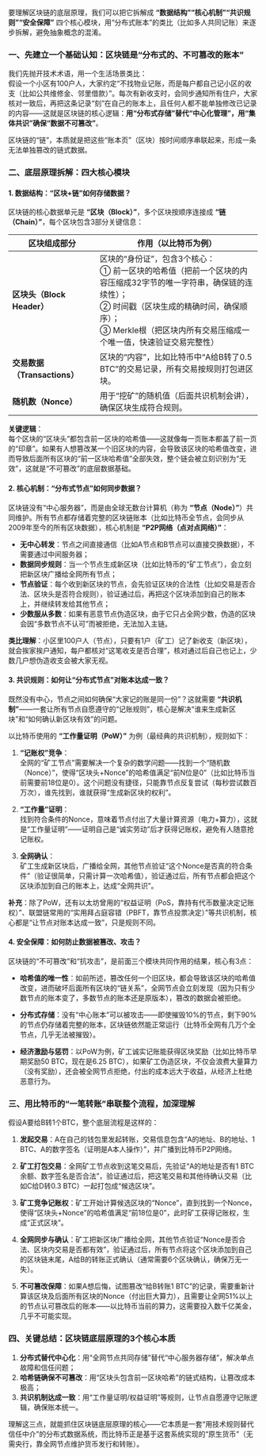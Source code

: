 要理解区块链的底层原理，我们可以把它拆解成 **“数据结构”“核心机制”“共识规则”“安全保障”** 四个核心模块，用“分布式账本”的类比（比如多人共同记账）来逐步拆解，避免抽象概念的混淆。


### 一、先建立一个基础认知：区块链是“分布式的、不可篡改的账本”
我们先抛开技术术语，用一个生活场景类比：  
假设一个小区有100户人，大家约定“不找物业记账，而是每户都自己记小区的收支（比如公共维修金、邻里借款）”。每次有新收支时，会同步通知所有住户，大家核对一致后，再把这条记录“刻”在自己的账本上，且任何人都不能单独修改已记录的内容——这就是区块链的核心逻辑：**用“分布式存储”替代“中心化管理”，用“集体共识”确保“数据不可篡改”**。

区块链的“链”，本质就是把这些“账本页”（区块）按时间顺序串联起来，形成一条无法单独篡改的链式数据。


### 二、底层原理拆解：四大核心模块
#### 1. 数据结构：“区块+链”如何存储数据？
区块链的核心数据单元是 **“区块（Block）”**，多个区块按顺序连接成 **“链（Chain）”**，每个区块包含3部分关键信息：

| 区块组成部分       | 作用（以比特币为例）                                                                 |
|--------------------|--------------------------------------------------------------------------------------|
| **区块头（Block Header）** | 区块的“身份证”，包含3个核心：<br>① 前一区块的哈希值（把前一个区块的内容压缩成32字节的唯一字符串，确保链的连续性）；<br>② 时间戳（区块生成的精确时间，确保顺序）；<br>③ Merkle根（把区块内所有交易压缩成一个唯一值，快速验证交易完整性） |
| **交易数据（Transactions）** | 区块的“内容”，比如比特币中“A给B转了0.5 BTC”的交易记录，所有交易按规则打包进区块。 |
| **随机数（Nonce）** | 用于“挖矿”的随机值（后面共识机制会讲），确保区块生成符合规则。                     |

**关键逻辑**：  
每个区块的“区块头”都包含前一区块的哈希值——这就像每一页账本都盖了前一页的“印章”。如果有人想篡改某一个旧区块的内容，会导致该区块的哈希值改变，进而导致后面所有区块的“前一区块哈希值”全部失效，整个链会被立刻识别为“无效”，这就是“不可篡改”的底层数据基础。


#### 2. 核心机制：“分布式节点”如何同步数据？
区块链没有“中心服务器”，而是由全球无数台计算机（称为 **“节点（Node）”**）共同维护。所有节点都存储着完整的区块链账本（比如比特币全节点，会同步从2009年至今的所有区块数据），核心机制是 **“P2P网络（点对点网络）”**：

- **无中心转发**：节点之间直接通信（比如A节点和B节点可以直接交换数据），不需要通过中间服务器；
- **数据同步规则**：当一个节点生成新区块（比如比特币的“矿工节点”），会立刻把新区块广播给全网所有节点；
- **节点验证**：每个收到新区块的节点，会先验证区块的合法性（比如交易是否合法、区块头是否符合规则），验证通过后，再把这个区块添加到自己的账本上，并继续转发给其他节点；
- **少数服从多数**：如果有恶意节点伪造区块，由于它只占全网少数，伪造的区块会因“多数节点不认可”而被拒绝，无法加入主链。

**类比理解**：小区里100户人（节点），只要有1户（矿工）记了新收支（新区块），就会挨家挨户通知，每户都核对“这笔收支是否合理”，核对通过后自己也记上，少数几户想伪造收支会被大家无视。


#### 3. 共识规则：如何让“分布式节点”对账本达成一致？
既然没有中心，节点之间如何确保“大家记的账是同一份”？这就需要 **“共识机制”**——一套让所有节点自愿遵守的“记账规则”，核心是解决“谁来生成新区块”和“如何确认新区块有效”的问题。

以比特币使用的 **“工作量证明（PoW）”** 为例（最经典的共识机制），规则如下：

1. **“记账权”竞争**：  
   全网的“矿工节点”需要解决一个复杂的数学问题——找到一个“随机数（Nonce）”，使得“区块头+Nonce”的哈希值满足“前N位是0”（比如比特币当前需要前18位是0）。这个问题没有捷径，只能靠节点反复尝试（每秒尝试数百万次），谁先找到，谁就获得“生成新区块的权利”。

2. **“工作量”证明**：  
   找到符合条件的Nonce，意味着节点付出了大量计算资源（电力+算力），这就是“工作量证明”——证明自己是“诚实劳动”后才获得记账权，避免有人随意抢记账权。

3. **全网确认**：  
   矿工生成新区块后，广播给全网，其他节点验证“这个Nonce是否真的符合条件”（验证很简单，只需计算一次哈希值），验证通过后，所有节点都会把这个区块添加到自己的账本上，达成“全网共识”。

**补充**：除了PoW，还有以太坊曾用的“权益证明（PoS，靠持有代币数量决定记账权）”、联盟链常用的“实用拜占庭容错（PBFT，靠节点投票决定）”等共识机制，核心都是“让节点对账本达成一致”，只是规则不同。


#### 4. 安全保障：如何防止数据被篡改、攻击？
区块链的“不可篡改”和“抗攻击”，是前面三个模块共同作用的结果，核心有3点：

- **哈希值的唯一性**：如前所述，篡改任何一个旧区块，都会导致该区块的哈希值改变，进而破坏后面所有区块的“链关系”，全网节点会立刻发现（因为只有少数节点的账本变了，多数节点的账本还是原版本），篡改的数据会被拒绝。

- **分布式存储**：没有“中心账本”可以被攻击——即使摧毁10%的节点，剩下90%的节点仍存储着完整的账本，区块链依然能正常运行（比特币全网有几万个全节点，几乎无法被摧毁）。

- **经济激励与惩罚**：以PoW为例，矿工诚实记账能获得区块奖励（比如比特币早期奖励50 BTC，现在是6.25 BTC），如果矿工伪造区块，不仅会浪费大量算力（没有奖励），还会被全网节点拒绝，付出的成本远大于收益，从经济上杜绝恶意行为。


### 三、用比特币的“一笔转账”串联整个流程，加深理解
假设A要给B转1个BTC，整个底层流程是这样的：

1. **发起交易**：A在自己的钱包里发起转账，交易信息包含“A的地址、B的地址、1 BTC、A的数字签名（证明是A本人操作）”，并广播到比特币P2P网络。

2. **矿工打包交易**：全网矿工节点收到这笔交易后，先验证“A的地址是否有1 BTC余额、数字签名是否合法”，验证通过后，把这笔交易和其他待确认交易（比如C给D转0.3 BTC）一起打包成“候选区块”。

3. **矿工竞争记账权**：矿工开始计算候选区块的“Nonce”，直到找到一个Nonce，使得“区块头+Nonce”的哈希值满足“前18位是0”，此时矿工获得记账权，生成“正式区块”。

4. **全网同步与确认**：矿工把新区块广播给全网，其他节点验证“Nonce是否合法、区块内交易是否都有效”，验证通过后，所有节点将这个区块添加到自己的区块链末尾，A给B的转账正式确认（通常需要6个区块确认，确保万无一失）。

5. **不可篡改保障**：如果A想后悔，试图篡改“给B转账1 BTC”的记录，需要重新计算该区块及后面所有区块的Nonce（付出巨大算力），且需要让全网51%以上的节点认可篡改后的账本——以比特币当前的算力，这需要投入数千亿美金，几乎不可能实现。


### 四、关键总结：区块链底层原理的3个核心本质
1. **分布式替代中心化**：用“全网节点共同存储”替代“中心服务器存储”，解决单点故障和信任问题；
2. **哈希链确保不可篡改**：用“区块头包含前一区块哈希”的链式结构，让篡改成本极高；
3. **共识机制达成一致**：用“工作量证明/权益证明”等规则，让节点自愿遵守记账逻辑，确保账本统一。

理解这三点，就能抓住区块链底层原理的核心——它本质是一套“用技术规则替代信任中介”的分布式数据系统，而比特币正是基于这套系统实现的“原生货币”（无需央行，靠全网节点维护货币发行和转账）。